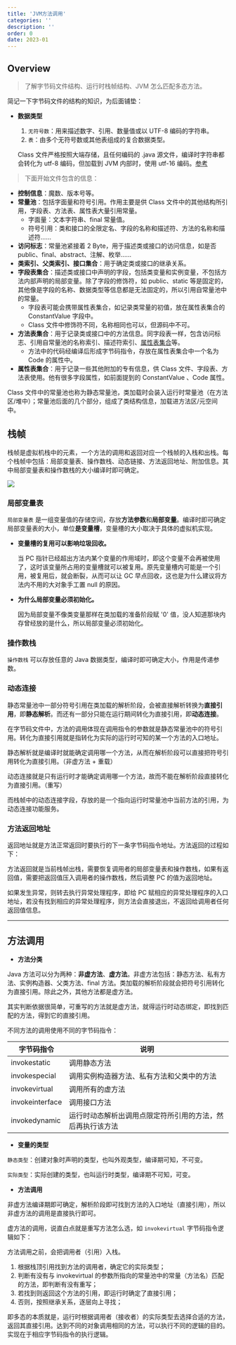 ```yaml
---
title: 'JVM方法调用'
categories: ''
description: ''
order: 0
date: 2023-01
---
```


## Overview

> 了解字节码文件结构、运行时栈帧结构、JVM 怎么匹配多态方法。

简记一下字节码文件的结构的知识，为后面铺垫：

- **数据类型**

  1. `无符号数`：用来描述数字、引用、数量值或以 UTF-8 编码的字符串。
  2. `表`：由多个无符号数或其他表组成的复合数据类型。

  Class 文件严格按照大端存储，且任何编码的 .java 源文件，编译时字符串都会转化为 utf-8 编码，但加载到 JVM 内部时，使用 utf-16 编码。[参考](https://www.zhihu.com/question/30977092)

> 下面开始文件包含的信息：

- **控制信息**：魔数、版本号等。
- **常量池**：包括字面量和符号引用。作用主要是供 Class 文件中的其他结构所引用，字段表、方法表、属性表大量引用常量。
  - 字面量：文本字符串、final 常量值。
  - 符号引用：类和接口的全限定名、字段的名称和描述符、方法的名称和描述符……
- **访问标志**：常量池紧接着 2 Byte，用于描述类或接口的访问信息，如是否 public、final、abstract、注解、枚举……
- **类索引、父类索引、接口集合**：用于确定类或接口的继承关系。
- **字段表集合**：描述类或接口中声明的字段，包括类变量和实例变量，不包括方法内部声明的局部变量。除了字段的修饰符，如 public、static 等是固定的，其他像是字段的名称、数据类型等信息都是无法固定的，所以引用自常量池中的常量。
  - 字段表可能会携带属性表集合，如记录类常量的初值，放在属性表集合的 ConstantValue 字段中。
  - Class 文件中修饰符不同，名称相同也可以，但源码中不可。
- **方法表集合**：用于记录类或接口中的方法信息。同字段表一样，包含访问标志、引用自常量池的名称索引、描述符索引、<u>属性表集合</u>等。
  - 方法中的代码经编译后形成字节码指令，存放在属性表集合中一个名为 Code 的属性中。
- **属性表集合**：用于记录一些其他附加的专有信息，供 Class 文件、字段表、方法表使用。他有很多字段属性，如前面提到的 ConstantValue 、Code 属性。

Class 文件中的常量池也称为静态常量池，类加载时会装入运行时常量池（在方法区/堆中）；常量池后面的几个部分，组成了类结构信息，加载进方法区/元空间中。

## 栈帧

栈帧是虚拟机栈中的元素，一个方法的调用和返回对应一个栈帧的入栈和出栈。每个栈帧中包括：局部变量表、操作数栈、动态链接、方法返回地址、附加信息。其中局部变量表和操作数栈的大小编译时即可确定。

![](_resources/attachment/b3ee2c02-88d1-4636-97d7-fae5eb884d2d.png)

### 局部变量表

`局部变量表` 是一组变量值的存储空间，存放**方法参数**和**局部变量**。编译时即可确定局部变量表的大小，单位**是变量槽**，变量槽的大小取决于具体的虚拟机实现。

- **变量槽的复用可以影响垃圾回收。**

  当 PC 指针已经超出方法内某个变量的作用域时，即这个变量不会再被使用了，这时该变量所占用的变量槽就可以被复用。原先变量槽内可能是一个引用，被复用后，就会断裂，从而可以让 GC 早点回收，这也是为什么建议将方法内不用的大对象手工置 null 的原因。

- **为什么局部变量必须初始化。**

  因为局部变量不像类变量那样在类加载的准备阶段赋 '0' 值，没人知道那块内存曾经放的是什么，所以局部变量必须初始化。

### 操作数栈

`操作数栈` 可以存放任意的 Java 数据类型，编译时即可确定大小，作用是传递参数。

### 动态连接

静态常量池中一部分符号引用在类加载的解析阶段，会被直接解析转换为**直接引用**，即**静态解析**。而还有一部分只能在运行期间转化为直接引用，即**动态连接**。

在字节码文件中，方法的调用体现在调用指令的参数就是静态常量池中的符号引用。转化为直接引用就是指转化为实际的运行时可知的某一个方法的入口地址。

静态解析就是编译时就能确定调用哪一个方法，从而在解析阶段可以直接把符号引用转化为直接引用。（非虚方法 + 重载）

动态连接就是只有运行时才能确定调用哪一个方法，故而不能在解析阶段直接转化为直接引用。（重写）

而栈帧中的动态连接字段，存放的是一个指向运行时常量池中当前方法的引用，为动态连接功能服务。

### 方法返回地址

返回地址就是方法正常返回时要执行的下一条字节码指令地址。方法返回的过程如下：

方法返回就是当前栈帧出栈，需要恢复调用者的局部变量表和操作数栈，如果有返回值，需要把返回值压入调用者的操作数栈，然后调整 PC 的值为返回地址。

如果发生异常，则转去执行异常处理程序，即给 PC 赋相应的异常处理程序的入口地址，若没有找到相应的异常处理程序，则方法会直接退出，不返回给调用者任何返回值信息。

----

## 方法调用

- **方法分类**

Java 方法可以分为两种：**非虚方法**、**虚方法**。非虚方法包括：静态方法、私有方法、实例构造器、父类方法、final 方法。类加载的解析阶段就会把符号引用转化为直接引用。除此之外，其他方法都是虚方法。

其实判断依据很简单，可重写的方法就是虚方法，就得运行时动态绑定，即找到匹配的方法，得到它的直接引用。

不同方法的调用使用不同的字节码指令：

| 字节码指令      | 说明                                                       |
| --------------- | ---------------------------------------------------------- |
| invokestatic    | 调用静态方法                                               |
| invokespecial   | 调用实例构造器方法、私有方法和父类中的方法                 |
| invokevirtual   | 调用所有的虚方法                                           |
| invokeinterface | 调用接口方法                                               |
| invokedynamic   | 运行时动态解析出调用点限定符所引用的方法，然后再执行该方法 |

- **变量的类型**

`静态类型`：创建对象时声明的类型，也叫外观类型，编译期可知，不可变。

`实际类型`：实际创建的类型，也叫运行时类型，编译期不可知，可变。

- **方法调用**

非虚方法编译期即可确定，解析阶段即可找到方法的入口地址（直接引用），所以非虚方法的调用是直接执行即可。

虚方法的调用，说直白点就是重写方法怎么选，如 `invokevirtual` 字节码指令逻辑如下：

方法调用之前，会把调用者（引用）入栈。

1. 根据栈顶引用找到方法的调用者，确定它的实际类型；
2. 判断有没有与 invokevirtual 的参数所指向的常量池中的常量（方法名）匹配的方法，即判断有没有重写；
3. 若找到则返回这个方法的引用，即运行时确定了直接引用；
4. 否则，按照继承关系，逐层向上寻找；

即多态的本质就是，运行时根据调用者（接收者）的实际类型去选择合适的方法，返回其直接引用。达到不同的对象调用相同的方法，可以执行不同的逻辑的目的。实现在于相应字节码指令的执行逻辑。
